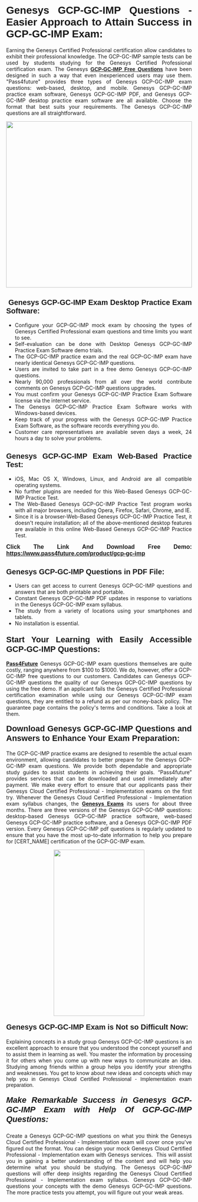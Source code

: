 <h1 style="text-align: justify;"><span style="font-family:Tahoma,Geneva,sans-serif;"><strong>Genesys GCP-GC-IMP Questions - Easier Approach to Attain Success in GCP-GC-IMP Exam:</strong></span></h1>

<p style="text-align: justify;">Earning the Genesys Certified Professional certification allow candidates to exhibit their professional knowledge. The GCP-GC-IMP sample tests can be used by students studying for the Genesys Certified Professional certification exam. The Genesys <a href="https://www.pass4future.com/questions/genesys/gcp-gc-imp" target="_blank"><span style="font-family:Tahoma,Geneva,sans-serif;"><strong>GCP-GC-IMP Free Questions</strong></span></a> have been designed in such a way that even inexperienced users may use them. "Pass4future" provides three types of Genesys GCP-GC-IMP exam questions: web-based, desktop, and mobile. Genesys GCP-GC-IMP practice exam software, Genesys GCP-GC-IMP PDF, and Genesys GCP-GC-IMP desktop practice exam software are all available. Choose the format that best suits your requirements. The Genesys GCP-GC-IMP questions are all straightforward.</p>

<p style="text-align: justify;"><a href="https://www.pass4future.com/product/gcp-gc-imp" target="_blank"><img alt="" src="https://www.thequestionanswers.com/wp-content/uploads/2022/02/imgpsh_fullsize_anim-2.webp" style="width: 100%; height: 450px;" /></a></p>

<h2 style="text-align: justify;"><strong><span style="font-family:Tahoma,Geneva,sans-serif;"><span style="font-size:20px;"> Genesys GCP-GC-IMP Exam Desktop Practice Exam Software:</span></span></strong></h2>

<ul>
	<li style="text-align: justify;">Configure your GCP-GC-IMP mock exam by choosing the types of Genesys Certified Professional exam questions and time limits you want to see.</li>
	<li style="text-align: justify;">Self-evaluation can be done with Desktop Genesys GCP-GC-IMP Practice Exam Software demo trials.</li>
	<li style="text-align: justify;">The GCP-GC-IMP practice exam and the real GCP-GC-IMP exam have nearly identical Genesys GCP-GC-IMP questions.</li>
	<li style="text-align: justify;">Users are invited to take part in a free demo Genesys GCP-GC-IMP questions.</li>
	<li style="text-align: justify;">Nearly 90,000 professionals from all over the world contribute comments on Genesys GCP-GC-IMP questions upgrades.</li>
	<li style="text-align: justify;">You must confirm your Genesys GCP-GC-IMP Practice Exam Software license via the internet service.</li>
	<li style="text-align: justify;">The Genesys GCP-GC-IMP Practice Exam Software works with Windows-based devices.</li>
	<li style="text-align: justify;">Keep track of your progress with the Genesys GCP-GC-IMP Practice Exam Software, as the software records everything you do.</li>
	<li style="text-align: justify;">Customer care representatives are available seven days a week, 24 hours a day to solve your problems.</li>
</ul>

<h2 style="text-align: justify;"><span style="font-family:Tahoma,Geneva,sans-serif;"><strong><span style="font-size:20px;">Genesys GCP-GC-IMP Exam Web-Based Practice Test:</span></strong></span></h2>

<ul>
	<li style="text-align: justify;">iOS, Mac OS X, Windows, Linux, and Android are all compatible operating systems.</li>
	<li style="text-align: justify;">No further plugins are needed for this Web-Based Genesys GCP-GC-IMP Practice Test.</li>
	<li style="text-align: justify;">The Web-Based Genesys GCP-GC-IMP Practice Test program works with all major browsers, including Opera, Firefox, Safari, Chrome, and IE.</li>
	<li style="text-align: justify;">Since it is a browser-Web-Based Genesys GCP-GC-IMP Practice Test, it doesn't require installation; all of the above-mentioned desktop features are available in this online Web-Based Genesys GCP-GC-IMP Practice Test.</li>
</ul>

<p style="text-align: justify;"><span style="font-family:Tahoma,Geneva,sans-serif;"><span style="font-size:16px;"><strong>Click The Link And Download Free Demo:</strong></span></span> <a href="https://www.pass4future.com/product/gcp-gc-imp" target="_blank"><span style="font-family:Tahoma,Geneva,sans-serif;"><span style="font-size:16px;"><strong>https://www.pass4future.com/product/gcp-gc-imp</strong></span></span></a></p>

<h2 style="text-align: justify;"><strong><span style="font-family:Tahoma,Geneva,sans-serif;"><span style="font-size:20px;">Genesys GCP-GC-IMP Questions in PDF File:</span></span></strong></h2>

<ul>
	<li style="text-align: justify;">Users can get access to current Genesys GCP-GC-IMP questions and answers that are both printable and portable.</li>
	<li style="text-align: justify;">Constant Genesys GCP-GC-IMP PDF updates in response to variations in the Genesys GCP-GC-IMP exam syllabus.</li>
	<li style="text-align: justify;">The study from a variety of locations using your smartphones and tablets.</li>
	<li style="text-align: justify;">No installation is essential.</li>
</ul>

<h3 style="text-align: justify;"><span style="font-family:Tahoma,Geneva,sans-serif;"><strong><span style="font-size:22px;">Start Your Learning with Easily Accessible GCP-GC-IMP Questions:</span></strong></span></h3>

<p style="text-align: justify;"><strong><a href="https://www.pass4future.com/" target="_blank">Pass4Future</a></strong> Genesys GCP-GC-IMP exam questions themselves are quite costly, ranging anywhere from $100 to $1000. We do, however, offer a GCP-GC-IMP free questions to our customers. Candidates can Genesys GCP-GC-IMP questions the quality of our Genesys GCP-GC-IMP questions by using the free demo. If an applicant fails the Genesys Certified Professional certification examination while using our Genesys GCP-GC-IMP exam questions, they are entitled to a refund as per our money-back policy. The guarantee page contains the policy's terms and conditions. Take a look at them.</p>

<h4 style="text-align: justify;"><strong><span style="font-family:Tahoma,Geneva,sans-serif;"><span style="font-size:22px;">Download Genesys GCP-GC-IMP Questions and Answers to Enhance Your Exam Preparation:</span></span></strong></h4>

<p style="text-align: justify;">The GCP-GC-IMP practice exams are designed to resemble the actual exam environment, allowing candidates to better prepare for the Genesys GCP-GC-IMP exam questions. We provide both dependable and appropriate study guides to assist students in achieving their goals. “Pass4future” provides services that can be downloaded and used immediately after payment. We make every effort to ensure that our applicants pass their Genesys Cloud Certified Professional - Implementation exams on the first try. Whenever the Genesys Cloud Certified Professional - Implementation exam syllabus changes, the <strong><a href="https://www.pass4future.com/genesys" target="_blank">Genesys Exams</a></strong> its users for about three months. There are three versions of the Genesys GCP-GC-IMP questions: desktop-based Genesys GCP-GC-IMP practice software, web-based Genesys GCP-GC-IMP practice software, and a Genesys GCP-GC-IMP PDF version. Every Genesys GCP-GC-IMP pdf questions is regularly updated to ensure that you have the most up-to-date information to help you prepare for [CERT_NAME] certification of the GCP-GC-IMP exam.</p>

<p style="text-align: center;"><a href="https://www.pass4future.com/product/gcp-gc-imp" target="_blank"><img alt="" src="https://www.thequestionanswers.com/wp-content/uploads/2022/02/imgpsh_fullsize_anim-3.webp" style="width: 70%; height: 450px;" /></a></p>

<h4 style="text-align: justify;"><strong><span style="font-family:Tahoma,Geneva,sans-serif;"><span style="font-size:20px;">Genesys GCP-GC-IMP Exam is Not so Difficult Now:</span></span></strong></h4>

<p style="text-align: justify;">Explaining concepts in a study group Genesys GCP-GC-IMP questions is an excellent approach to ensure that you understood the concept yourself and to assist them in learning as well. You master the information by processing it for others when you come up with new ways to communicate an idea. Studying among friends within a group helps you identify your strengths and weaknesses. You get to know about new ideas and concepts <span style="font-family:Tahoma,Geneva,sans-serif;">which may help you in Genesys Cloud Certified Professional - Implementation exam preparation.</span></p>

<h5 style="text-align: justify;"><span style="font-family:Tahoma,Geneva,sans-serif;"><span style="font-size:22px;"><strong>Make Remarkable Success in Genesys GCP-GC-IMP Exam with Help Of GCP-GC-IMP Questions:</strong></span></span></h5>

<p style="text-align: justify;">Create a Genesys GCP-GC-IMP questions on what you think the Genesys Cloud Certified Professional - Implementation exam will cover once you've figured out the format. You can design your mock Genesys Cloud Certified Professional - Implementation exam with Genesys services.  This will assist you in gaining a better understanding of the content and will help you determine what you should be studying. The Genesys GCP-GC-IMP questions will offer deep insights regarding the Genesys Cloud Certified Professional - Implementation exam syllabus. Genesys GCP-GC-IMP questions your concepts with the demo Genesys GCP-GC-IMP questions. The more practice tests you attempt, you will figure out your weak areas.</p>
